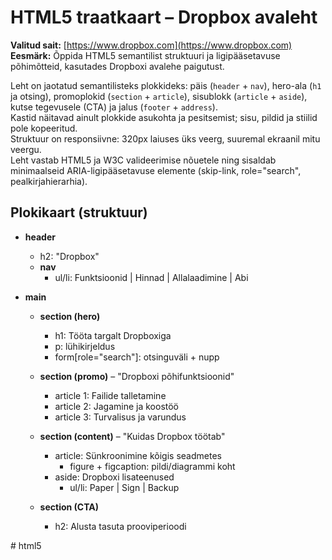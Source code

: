 # HTML5 traatkaart – Dropbox avaleht

**Valitud sait:** [https://www.dropbox.com](https://www.dropbox.com)
**Eesmärk:** Õppida HTML5 semantilist struktuuri ja ligipääsetavuse põhimõtteid, kasutades Dropboxi avalehe paigutust.

Leht on jaotatud semantilisteks plokkideks: päis (`header` + `nav`), hero-ala (`h1` ja otsing), promoplokid (`section` + `article`), sisublokk (`article` + `aside`), kutse tegevusele (CTA) ja jalus (`footer` + `address`).  
Kastid näitavad ainult plokkide asukohta ja pesitsemist; sisu, pildid ja stiilid pole kopeeritud.  
Struktuur on responsiivne: 320px laiuses üks veerg, suuremal ekraanil mitu veergu.  
Leht vastab HTML5 ja W3C valideerimise nõuetele ning sisaldab minimaalseid ARIA-ligipääsetavuse elemente (skip-link, role="search", pealkirjahierarhia).


## Plokikaart (struktuur)

- **header**
  - h2: "Dropbox"
  - **nav**
    - ul/li: Funktsioonid | Hinnad | Allalaadimine | Abi

- **main**
  - **section (hero)**
    - h1: Tööta targalt Dropboxiga
    - p: lühikirjeldus
    - form[role="search"]: otsinguväli + nupp

  - **section (promo)** – "Dropboxi põhifunktsioonid"
    - article 1: Failide talletamine
    - article 2: Jagamine ja koostöö
    - article 3: Turvalisus ja varundus

  - **section (content)** – "Kuidas Dropbox töötab"
    - article: Sünkroonimine kõigis seadmetes
      - figure + figcaption: pildi/diagrammi koht
    - aside: Dropboxi lisateenused
      - ul/li: Paper | Sign | Backup

  - **section (CTA)**
    - h2: Alusta tasuta prooviperioodi



#   h t m l 5 
 
 